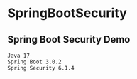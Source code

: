 # SpringBootSecurity

## Spring Boot Security Demo

````
Java 17
Spring Boot 3.0.2
Spring Security 6.1.4
````

